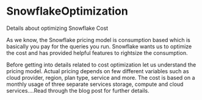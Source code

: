 # SnowflakeOptimization
Details about optimizing Snowflake Cost

As we know, the Snowflake pricing model is consumption based which is basically you pay for the queries you run. Snowflake wants us to optimize the cost and has provided helpful features to rightsize the consumption.

Before getting into details related to cost optimization let us understand the pricing model. 
Actual pricing depends on few different variables such as cloud provider, region, plan type, service and more. The cost is based on a monthly usage of three separate services storage, compute and cloud services....Read through the blog post for further details.


